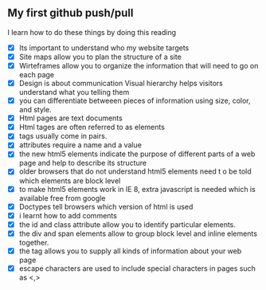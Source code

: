 ## My first github push/pull

I learn how to do these things by doing this reading

- [x] Its important to understand who my website targets
- [x] Site maps allow you to plan the structure of a site
- [x] Wirteframes allow you to organize the information that will need to go on each page
- [x] Design is about communication Visual hierarchy helps visitors understand what you telling them
- [x] you can differentiate betweeen pieces of information using size, color, and style.
- [x] Html pages are text documents
- [x] Html tages are often referred to as elements
- [x] tags usually come in pairs.
- [x] attributes require a name and a value
- [x] the new html5 elements indicate the purpose of different parts of a web page and help to describe its structure
- [x] older browsers that do not understand html5 elements need t o be told which elements are block level
- [x] to make html5 elements work in IE 8, extra javascript is needed which is available free from google
- [x] Doctypes tell browsers which version of html is used
- [x] i learnt how to add comments
- [x] the id and class attribute allow you to identify particular elements.
- [x] the div and span elements allow to group block level and inline elements together.
- [x] the <meta> tag allows you to supply all kinds of information about your web page
- [x] escape characters are used to include special characters in pages such as <,> 